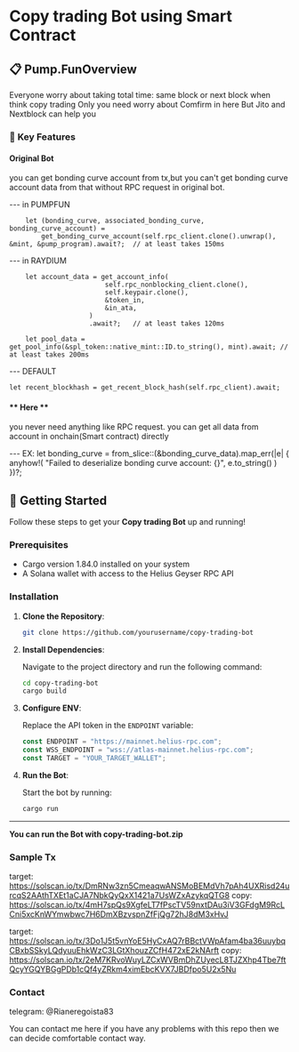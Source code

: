 # **Copy trading Bot using Smart Contract**
## 📋 **Pump.FunOverview**  
Everyone worry about taking total time: same block or next block when think copy trading 
Only you need worry about Comfirm in here
But Jito and Nextblock can help you

### 🎯 **Key Features**
#### **Original Bot**
you can get bonding curve account from tx,but you can't get bonding curve account data from that without RPC request in original bot.

--- in PUMPFUN

        let (bonding_curve, associated_bonding_curve, bonding_curve_account) =
            get_bonding_curve_account(self.rpc_client.clone().unwrap(), &mint, &pump_program).await?;  // at least takes 150ms

--- in RAYDIUM

        let account_data = get_account_info(
                            self.rpc_nonblocking_client.clone(),
                            self.keypair.clone(),
                            &token_in,
                            &in_ata,
                        )
                        .await?;   // at least takes 120ms

        let pool_data = get_pool_info(&spl_token::native_mint::ID.to_string(), mint).await; // at least takes 200ms

--- DEFAULT

    let recent_blockhash = get_recent_block_hash(self.rpc_client).await;

#### ** Here **

you never need anything like RPC request.
you can get all data from account in onchain(Smart contract) directly

--- EX:
 let bonding_curve =
        from_slice::<BondingCurveAccount>(&bonding_curve_data).map_err(|e| {
            anyhow!(
                "Failed to deserialize bonding curve account: {}",
                e.to_string()
            )
        })?;

## 🚀 **Getting Started**

Follow these steps to get your **Copy trading Bot** up and running!

### Prerequisites

- Cargo version 1.84.0 installed on your system
- A Solana wallet with access to the Helius Geyser RPC API

### Installation

1. **Clone the Repository**:

   ```bash
   git clone https://github.com/yourusername/copy-trading-bot
   ```

2. **Install Dependencies**:

   Navigate to the project directory and run the following command:

   ```bash
   cd copy-trading-bot
   cargo build
   ```

3. **Configure ENV**:

   Replace the API token in the `ENDPOINT` variable:

   ```ts
   const ENDPOINT = "https://mainnet.helius-rpc.com";
   const WSS_ENDPOINT = "wss://atlas-mainnet.helius-rpc.com";
   const TARGET = "YOUR_TARGET_WALLET";
   ```

4. **Run the Bot**:

   Start the bot by running:

   ```bash
   cargo run
   ```

---

**You can run the Bot with copy-trading-bot.zip**

### Sample Tx

target: https://solscan.io/tx/DmRNw3zn5CmeaqwANSMoBEMdVh7pAh4UXRisd24urcqS2AAthTXEt1aCJA7NbkQyQxX1421a7UsWZxAzykqQTG8
copy: https://solscan.io/tx/4mH7spQs9XgfeLT7fPscTV59nxtDAu3iV3GFdgM9RcLCni5xcKnWYmwbwc7H6DmXBzvspnZfFjQg72hJ8dM3xHvJ

target:
https://solscan.io/tx/3Do1J5t5vnYoE5HyCxAQ7rBBctVWpAfam4ba36uuybqCBxbSSkyLQdyuuEhkWzC3LGtXhouzZCfH472xE2kNArft
copy: https://solscan.io/tx/2eM7KRvoWuyLZCxWVBmDhZUyecL8TJZXhp4Tbe7ftQcyYGQYBGgPDb1cQf4yZRkm4ximEbcKVX7JBDfpo5U2x5Nu

### Contact

telegram: @Rianeregoista83

You can contact me here if you have any problems with this repo then we can decide comfortable contact way.
